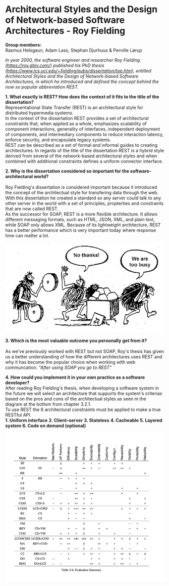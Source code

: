 # Architectural Styles and the Design of Network-based Software Architectures - Roy Fielding

**Group members:**  
Rasmus Helsgaun,
Adam Lass,
Stephan Djurhuus &
Pernille Lørup

_In year 2000, the software engineer and researcher Roy Fielding (https://roy.gbiv.com/) published his PhD thesis (https://www.ics.uci.edu/~fielding/pubs/dissertation/top.htm), entitled Architectural Styles and the Design of Network-based Software Architectures, in which he introduced and defined the concept behind the now so popular abbreviation REST._

**1. What exactly is REST? How does the context of it fits to the title of the dissertation?**
<br/>Representational State Transfer (REST) is an architectural style for distributed hypermedia systems. <br/>
In the context of the dissertation REST provides a set of architectural constraints that, when applied as a whole, emphasizes scalability of component interactions, generality of interfaces, independent deployment of components, and intermediary components to reduce interaction latency, enforce security, and encapsulate legacy systems. <br/>
REST can be described as a set of formal and informal guides to creating architectures.
In regards of the title of the dissertation REST is a hybrid style derived from several of the network-based architectural styles and when combined with additional constraints defines a uniform connector interface.
<br/>

**2. Why is the dissertation considered so important for the software-architectural world?**  
 <br/>Roy Fielding's dissertation is considered important because it introduced the concept of the architectual style for transfering data through the web. <br/>
With this dissertation he created a standard so any server could talk to any other server in the world with a set of principles, propterties and constraints that are now called REST.<br/>
As the successor for SOAP, REST is a more flexible architecture. It allows different messaging formats, such as HTML, JSON, XML, and plain text, while SOAP only allows XML. Because of its lightweight architecture, REST has a better performance which is very important today where response time can matter a lot.
<br/>
<br/>
![SOAP vs REST](SOAPvsREST.png)
<br/>

**3. Which is the most valuable outcome you personally get from it?**  
 <br/>As we've previously worked with REST but not SOAP, Roy's thesis has given us a better understanding of how the different architectures uses REST and why it has become the popular choice when working with web communcation.
_"After using SOAP you go to REST"_
<br/>

**4. How could you implement it in your own practice as a software developer?**
<br/>After reading Roy Fielding's thesis, when developing a software system in the future we will select an architecture that supports the system's criterias based on the pros and cons of the architectual styles as seen in the diagram at the bottom from chapter 3.2.1.<br/>
To use REST the 6 architectural constraints must be applied to make a true RESTful API.<br/>
**1. Uniform interface**
**2. Client–server**
**3. Stateless**
**4. Cacheable**
**5. Layered system**
**6. Code on demand (optional)**

![Roy diagram](roydiagram.png)
